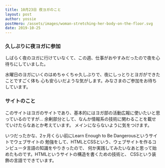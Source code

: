 ```yaml
---
title: 10月23日 夜ヨガのこと
layout: post
author: yossie
postHero: /assets/images/woman-stretching-her-body-on-the-floor.svg
date: 2019-10-25
---
```


### 久しぶりに夜ヨガに参加
しばらく夜のヨガに行けていなくて、この週、仕事がおやすみだったので夜を心待ちにしていました。

水曜日のヨガにいくのはめちゃくちゃ久しぶりで、夜にしっとりとヨガができたことですごく体も
心も安らいだような気がします。みなさまのご参加をお待ちしています。

### サイトのこと

このサイトはヨガのサイトであり、基本的にはヨガ部の活動広報に使いたいと思っているのですが…
余剰部分として、なんか情報系の技術に関わることを載せていけたらなあとか考えています。
メインにならないように気をつけます。

いつだったかな、2ヶ月くらい前にLearn Enough to Be Dangerousというサイトでウェブサイトの
勉強をして、HTMLとCSSという、ウェブサイトを作るコンピュータ言語の知識をやりきったので、
何か実践してみたいなあと思って始めたものです。HTMLというサイトの構造を書くための技術と、
CSSという装飾の言語でできています。
